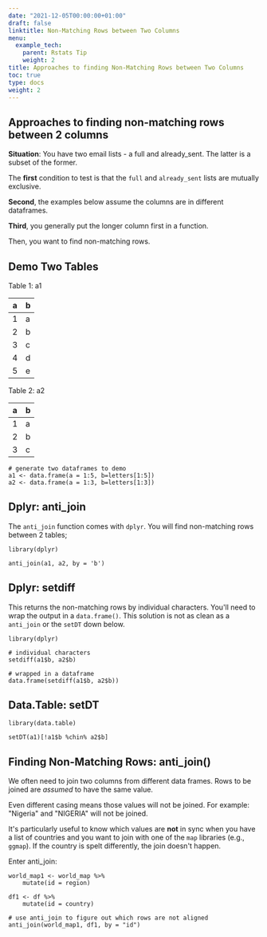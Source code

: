 ```yaml
---
date: "2021-12-05T00:00:00+01:00"
draft: false
linktitle: Non-Matching Rows between Two Columns
menu:
  example_tech:
    parent: Rstats Tip
    weight: 2
title: Approaches to finding Non-Matching Rows between Two Columns
toc: true
type: docs
weight: 2
---
```


## Approaches to finding non-matching rows between 2 columns

**Situation**: You have two email lists - a full and already_sent. The latter is a subset of the former.

The **first** condition to test is that the `full` and `already_sent` lists are mutually exclusive. 

**Second**, the examples below assume the columns are in different dataframes. 

**Third**, you generally put the longer column first in a function.

Then, you want to find non-matching rows.

## Demo Two Tables

Table 1: a1

| a | b |
|---|---|
| 1 | a |
| 2 | b |
| 3 | c |
| 4 | d |
| 5 | e |

Table 2: a2

| a | b |
|---|---|
| 1 | a |
| 2 | b |
| 3 | c |

```{python}
# generate two dataframes to demo
a1 <- data.frame(a = 1:5, b=letters[1:5])
a2 <- data.frame(a = 1:3, b=letters[1:3])
```

## Dplyr: anti_join

The `anti_join` function comes with `dplyr`. You will find non-matching rows between 2 tables;


```{python}
library(dplyr)

anti_join(a1, a2, by = 'b')
```

## Dplyr: setdiff

This returns the non-matching rows by individual characters. You'll need to wrap the output in a `data.frame()`. This solution is not as clean as a `anti_join` or the `setDT` down below.


```{python}
library(dplyr)

# individual characters
setdiff(a1$b, a2$b)

# wrapped in a dataframe
data.frame(setdiff(a1$b, a2$b))
```



## Data.Table: setDT

```{python}
library(data.table)

setDT(a1)[!a1$b %chin% a2$b]
```




## Finding Non-Matching Rows: anti_join()

We often need to join two columns from different data frames. Rows to be joined are *assumed* to have the same value. 

Even different casing means those values will not be joined. For example: "Nigeria" and "NIGERIA" will not be joined. 

It's particularly useful to know which values are **not** in sync when you have a list of countries and you want to join with one of the `map` libraries (e.g., `ggmap`). If the country is spelt differently, the join doesn't happen.

Enter anti_join:

```
world_map1 <- world_map %>%
    mutate(id = region)

df1 <- df %>%
    mutate(id = country)
    
# use anti_join to figure out which rows are not aligned
anti_join(world_map1, df1, by = "id")
```


